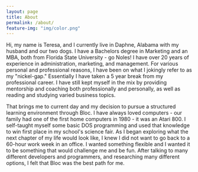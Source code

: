 ```yaml
---
layout: page
title: About
permalink: /about/
feature-img: "img/color.png"
---
```


Hi, my name is Teresa, and I currently live in Daphne, Alabama with my husband and our two dogs. I have a Bachelors degree in Marketing and an MBA, both from Florida State University - go Noles! I have over 20 years of experience in administration, marketing, and management. For various personal and professional reasons, I have been on what I jokingly refer to as my "nickel-gap." Essentially I have taken a 5 year break from my professional career. I have still kept myself in the mix by providing mentorship and coaching both professionally and personally, as well as reading and studying varied business topics.

That brings me to current day and my decision to pursue a structured learning environment through Bloc. I have always loved computers - our family had one of the first home computers in 1980 - it was an Atari 800. I self-taught myself some basic DOS programming and used that knowledge to win first place in my school's science fair. As I began exploring what the next chapter of my life would look like, I knew I did not want to go back to a 60-hour work week in an office. I wanted something flexible and I wanted it to be something that would challenge me and be fun. After talking to many different developers and programmers, and researching many different options, I felt that Bloc was the best path for me.
